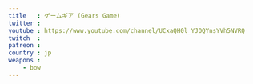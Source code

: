 ```yaml
---
title   : ゲームギア (Gears Game)
twitter :
youtube : https://www.youtube.com/channel/UCxaQH0l_YJOQYnsYVh5NVRQ
twitch  :
patreon :
country : jp
weapons :
    - bow
---
```

